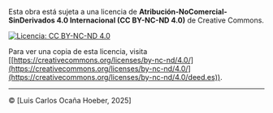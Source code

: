 Esta obra está sujeta a una licencia de 
**Atribución-NoComercial-SinDerivados 4.0 Internacional (CC BY-NC-ND 4.0)** de Creative Commons.

[![Licencia: CC BY-NC-ND 4.0](https://licensebuttons.net/l/by-nc-nd/4.0/88x31.png)](https://creativecommons.org/licenses/by-nc-nd/4.0/)

Para ver una copia de esta licencia, visita [[https://creativecommons.org/licenses/by-nc-nd/4.0/](https://creativecommons.org/licenses/by-nc-nd/4.0/](https://creativecommons.org/licenses/by-nc-nd/4.0/deed.es)).

---
© [Luis Carlos Ocaña Hoeber, 2025]

